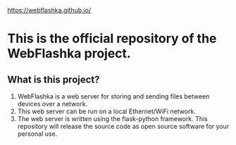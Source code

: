 https://webflashka.github.io/

# This is the official repository of the WebFlashka project.

## What is this project?

1. WebFlashka is a web server for storing and sending files between devices over a network.
2. This web server can be run on a local Ethernet/WiFi network.
3. The web server is written using the flask-python framework.  This repository will release the source code as open source software for your personal use.
